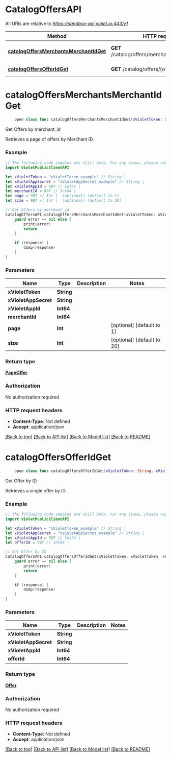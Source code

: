 # CatalogOffersAPI

All URIs are relative to *https://sandbox-api.violet.io:443/v1*

Method | HTTP request | Description
------------- | ------------- | -------------
[**catalogOffersMerchantsMerchantIdGet**](CatalogOffersAPI.md#catalogoffersmerchantsmerchantidget) | **GET** /catalog/offers/merchants/{merchant_id} | Get Offers by merchant_id
[**catalogOffersOfferIdGet**](CatalogOffersAPI.md#catalogoffersofferidget) | **GET** /catalog/offers/{offer_id} | Get Offer by ID


# **catalogOffersMerchantsMerchantIdGet**
```swift
    open class func catalogOffersMerchantsMerchantIdGet(xVioletToken: String, xVioletAppSecret: String, xVioletAppId: Int64, merchantId: Int64, page: Int? = nil, size: Int? = nil, completion: @escaping (_ data: PageOffer?, _ error: Error?) -> Void)
```

Get Offers by merchant_id

Retrieves a page of offers by Merchant ID.

### Example
```swift
// The following code samples are still beta. For any issue, please report via http://github.com/OpenAPITools/openapi-generator/issues/new
import VioletPublicClientAPI

let xVioletToken = "xVioletToken_example" // String | 
let xVioletAppSecret = "xVioletAppSecret_example" // String | 
let xVioletAppId = 987 // Int64 | 
let merchantId = 987 // Int64 | 
let page = 987 // Int |  (optional) (default to 1)
let size = 987 // Int |  (optional) (default to 20)

// Get Offers by merchant_id
CatalogOffersAPI.catalogOffersMerchantsMerchantIdGet(xVioletToken: xVioletToken, xVioletAppSecret: xVioletAppSecret, xVioletAppId: xVioletAppId, merchantId: merchantId, page: page, size: size) { (response, error) in
    guard error == nil else {
        print(error)
        return
    }

    if (response) {
        dump(response)
    }
}
```

### Parameters

Name | Type | Description  | Notes
------------- | ------------- | ------------- | -------------
 **xVioletToken** | **String** |  | 
 **xVioletAppSecret** | **String** |  | 
 **xVioletAppId** | **Int64** |  | 
 **merchantId** | **Int64** |  | 
 **page** | **Int** |  | [optional] [default to 1]
 **size** | **Int** |  | [optional] [default to 20]

### Return type

[**PageOffer**](PageOffer.md)

### Authorization

No authorization required

### HTTP request headers

 - **Content-Type**: Not defined
 - **Accept**: application/json

[[Back to top]](#) [[Back to API list]](../README.md#documentation-for-api-endpoints) [[Back to Model list]](../README.md#documentation-for-models) [[Back to README]](../README.md)

# **catalogOffersOfferIdGet**
```swift
    open class func catalogOffersOfferIdGet(xVioletToken: String, xVioletAppSecret: String, xVioletAppId: Int64, offerId: Int64, completion: @escaping (_ data: Offer?, _ error: Error?) -> Void)
```

Get Offer by ID

Retrieves a single offer by ID.

### Example
```swift
// The following code samples are still beta. For any issue, please report via http://github.com/OpenAPITools/openapi-generator/issues/new
import VioletPublicClientAPI

let xVioletToken = "xVioletToken_example" // String | 
let xVioletAppSecret = "xVioletAppSecret_example" // String | 
let xVioletAppId = 987 // Int64 | 
let offerId = 987 // Int64 | 

// Get Offer by ID
CatalogOffersAPI.catalogOffersOfferIdGet(xVioletToken: xVioletToken, xVioletAppSecret: xVioletAppSecret, xVioletAppId: xVioletAppId, offerId: offerId) { (response, error) in
    guard error == nil else {
        print(error)
        return
    }

    if (response) {
        dump(response)
    }
}
```

### Parameters

Name | Type | Description  | Notes
------------- | ------------- | ------------- | -------------
 **xVioletToken** | **String** |  | 
 **xVioletAppSecret** | **String** |  | 
 **xVioletAppId** | **Int64** |  | 
 **offerId** | **Int64** |  | 

### Return type

[**Offer**](Offer.md)

### Authorization

No authorization required

### HTTP request headers

 - **Content-Type**: Not defined
 - **Accept**: application/json

[[Back to top]](#) [[Back to API list]](../README.md#documentation-for-api-endpoints) [[Back to Model list]](../README.md#documentation-for-models) [[Back to README]](../README.md)

